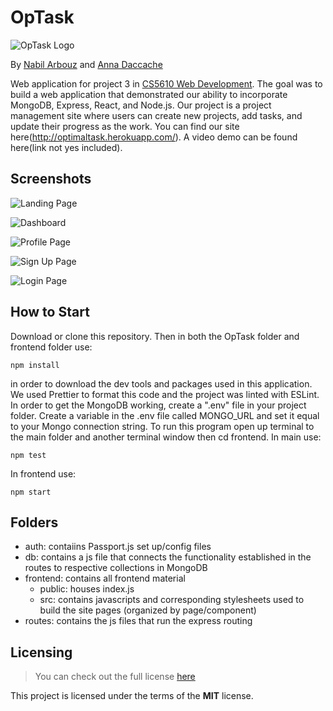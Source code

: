 # OpTask
![OpTask Logo](/frontend/src/Images/OpTask.png)

By [Nabil Arbouz](http://github.com/nabilarbouz) and [Anna Daccache](https://github.com/amdacccache)

Web application for project 3 in [CS5610 Web Development](https://johnguerra.co/classes/webDevelopment_spring_2021/). The goal was to build a web application that demonstrated our ability to incorporate MongoDB, Express, React, and Node.js. Our project is a project management site where users can create new projects, add tasks, and update their progress as the work. You can find our site here(http://optimaltask.herokuapp.com/). A video demo can be found here(link not yes included).


## Screenshots

![Landing Page](/frontend/src/Images/landing.png)

![Dashboard](/frontend/src/Images/dashboard.png) 

![Profile Page](/frontend/src/Images/profile.png)

![Sign Up Page](/frontend/src/Images/register.png) 

![Login Page](/frontend/src/Images/login.png)

## How to Start

Download or clone this repository. Then in both the OpTask folder and frontend folder use:
```
npm install
```
in order to download the dev tools and packages used in this application. We used Prettier to format this code and the project was linted with ESLint.
In order to get the MongoDB working, create a ".env" file in your project folder. Create a variable in the .env file called MONGO_URL and set it equal to your Mongo connection string. To run this program open up terminal to the main folder and another terminal window then cd frontend. 
In main use: 
```
npm test
```
In frontend use: 
```
npm start
```

## Folders

- auth: contaiins Passport.js set up/config files
- db: contains a js file that connects the functionality established in the routes to respective collections in MongoDB
- frontend: contains all frontend material
    - public: houses index.js
    - src: contains javascripts and corresponding stylesheets used to build the site pages (organized by page/component)
- routes: contains the js files that run the express routing
## Licensing

> You can check out the full license [here](/LICENSE)

This project is licensed under the terms of the **MIT** license.
